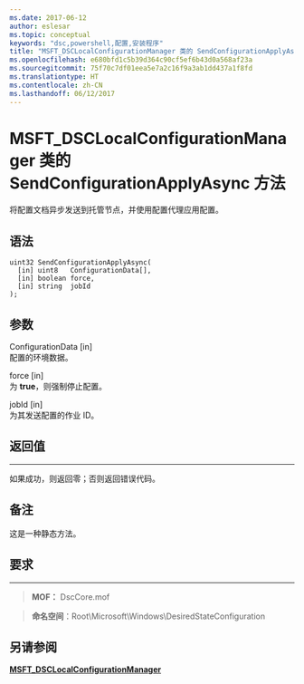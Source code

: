 ```yaml
---
ms.date: 2017-06-12
author: eslesar
ms.topic: conceptual
keywords: "dsc,powershell,配置,安装程序"
title: "MSFT_DSCLocalConfigurationManager 类的 SendConfigurationApplyAsync 方法"
ms.openlocfilehash: e680bfd1c5b39d364c90cf5ef6b43d0a568af23a
ms.sourcegitcommit: 75f70c7df01eea5e7a2c16f9a3ab1dd437a1f8fd
ms.translationtype: HT
ms.contentlocale: zh-CN
ms.lasthandoff: 06/12/2017
---
```

<a id="sendconfigurationapplyasync-method-of-the-msftdsclocalconfigurationmanager-class" class="xliff"></a>
# MSFT_DSCLocalConfigurationManager 类的 SendConfigurationApplyAsync 方法

将配置文档异步发送到托管节点，并使用配置代理应用配置。

<a id="syntax" class="xliff"></a>
语法
------

```mof
uint32 SendConfigurationApplyAsync(
  [in] uint8   ConfigurationData[],
  [in] boolean force,
  [in] string  jobId
);
```

<a id="parameters" class="xliff"></a>
参数
----------

ConfigurationData \[in\]  
配置的环境数据。

force \[in\]  
为 **true**，则强制停止配置。

jobId \[in\]  
为其发送配置的作业 ID。

<a id="return-value" class="xliff"></a>
## 返回值
------------

如果成功，则返回零；否则返回错误代码。

<a id="remarks" class="xliff"></a>
## 备注

这是一种静态方法。

<a id="requirements" class="xliff"></a>
## 要求
------------
>**MOF：** DscCore.mof

>**命名空间**：Root\Microsoft\Windows\DesiredStateConfiguration


<a id="see-also" class="xliff"></a>
## 另请参阅


[**MSFT_DSCLocalConfigurationManager**](msft-dsclocalconfigurationmanager.md)


 

 



